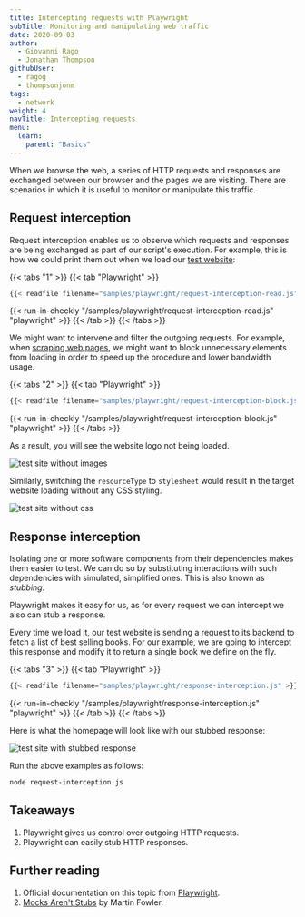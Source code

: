 ```yaml
---
title: Intercepting requests with Playwright
subTitle: Monitoring and manipulating web traffic
date: 2020-09-03
author:
  - Giovanni Rago
  - Jonathan Thompson
githubUser:
  - ragog
  - thompsonjonm
tags:
  - network
weight: 4
navTitle: Intercepting requests
menu:
  learn:
    parent: "Basics"
---
```


When we browse the web, a series of HTTP requests and responses are exchanged between our browser and the pages we are visiting. There are scenarios in which it is useful to monitor or manipulate this traffic.

<!-- more -->

## Request interception

Request interception enables us to observe which requests and responses are being exchanged as part of our script's execution. For example, this is how we could print them out when we load our [test website](https://danube-web.shop/):

{{< tabs "1" >}}
{{< tab "Playwright" >}}
```js
{{< readfile filename="samples/playwright/request-interception-read.js" >}}
```
{{< run-in-checkly "/samples/playwright/request-interception-read.js" "playwright"  >}}
{{< /tab >}}
{{< /tabs >}}

We might want to intervene and filter the outgoing requests. For example, when [scraping web pages](/learn/headless/basics-scraping/), we might want to block unnecessary elements from loading in order to speed up the procedure and lower bandwidth usage.


{{< tabs "2" >}}
{{< tab "Playwright" >}}
```js {hl_lines=["11-13", "16-20"]}
{{< readfile filename="samples/playwright/request-interception-block.js" >}}
```
{{< run-in-checkly "/samples/playwright/request-interception-block.js" "playwright"  >}}
{{< /tabs >}}

 As a result, you will see the website logo not being loaded.

 ![test site without images](/samples/images/request-interception-image.png)

 Similarly, switching the `resourceType` to `stylesheet` would result in the target website loading without any CSS styling.

 ![test site without css](/samples/images/request-interception-css.png)

## Response interception

Isolating one or more software components from their dependencies makes them easier to test. We can do so by substituting interactions with such dependencies with simulated, simplified ones. This is also known as _stubbing_.

Playwright makes it easy for us, as for every request we can intercept we also can stub a response.

Every time we load it, our test website is sending a request to its backend to fetch a list of best selling books. For our example, we are going to intercept this response and modify it to return a single book we define on the fly.

{{< tabs "3" >}}
{{< tab "Playwright" >}}
```js {hl_lines=[18,23]}
{{< readfile filename="samples/playwright/response-interception.js" >}}
```
{{< run-in-checkly "/samples/playwright/response-interception.js" "playwright"  >}}
{{< /tab >}}
{{< /tabs >}}

Here is what the homepage will look like with our stubbed response:

![test site with stubbed response](/samples/images/response-interception.png)

Run the above examples as follows:
```sh
node request-interception.js
```

## Takeaways

1. Playwright gives us control over outgoing HTTP requests.
2. Playwright can easily stub HTTP responses.

## Further reading

1. Official documentation on this topic from [Playwright](https://playwright.dev/docs/network).
2. [Mocks Aren't Stubs](https://martinfowler.com/articles/mocksArentStubs.html) by Martin Fowler.
